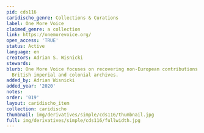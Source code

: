 ```yaml
---
pid: cds116
caridischo_genre: Collections & Curations
label: One More Voice
claimed_genre: a collection
link: https://onemorevoice.org/
open_access: 'TRUE'
status: Active
language: en
creators: Adrian S. Wisnicki
stewards: 
blurb: One More Voice focuses on recovering non-European contributions from nineteenth-century
  British imperial and colonial archives.
added_by: Adrian Wisnicki
added_year: '2020'
notes: 
order: '019'
layout: caridischo_item
collection: caridischo
thumbnail: img/derivatives/simple/cds116/thumbnail.jpg
full: img/derivatives/simple/cds116/fullwidth.jpg
---
```

